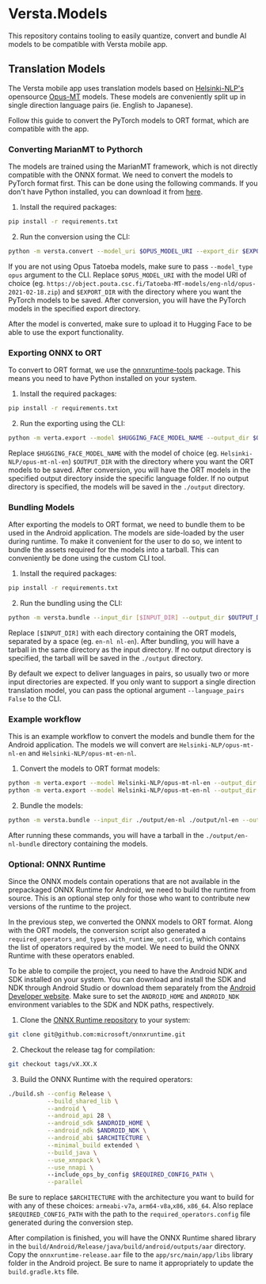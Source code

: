 # Versta.Models
This repository contains tooling to easily quantize, convert and bundle AI models to be compatible with Versta mobile app.

## Translation Models
The Versta mobile app uses translation models based on [Helsinki-NLP's](https://huggingface.co/Helsinki-NLP) opensource [Opus-MT](https://github.com/Helsinki-NLP/OPUS-MT) models. These models are conveniently split up in single direction language pairs (ie. English to Japanese).

Follow this guide to convert the PyTorch models to ORT format, which are compatible with the app.

### Converting MarianMT to Pythorch
The models are trained using the MarianMT framework, which is not directly compatible with the ONNX format. We need to convert the models to PyTorch format first. This can be done using the following commands. If you don't have Python installed, you can download it from [here](https://www.python.org/downloads/).

1. Install the required packages:
```bash
pip install -r requirements.txt
```
2. Run the conversion using the CLI:
```bash
python -m versta.convert --model_uri $OPUS_MODEL_URI --export_dir $EXPORT_DIR
```

If you are not using Opus Tatoeba models, make sure to pass `--model_type opus` argument to the CLI. Replace `$OPUS_MODEL_URI` with the model URI of choice (eg. `https://object.pouta.csc.fi/Tatoeba-MT-models/eng-nld/opus-2021-02-18.zip`) and `$EXPORT_DIR` with the directory where you want the PyTorch models to be saved. After conversion, you will have the PyTorch models in the specified export directory.

After the model is converted, make sure to upload it to Hugging Face to be able to use the export functionality.

### Exporting ONNX to ORT
To convert to ORT format, we use the [onnxruntime-tools](https://pypi.org/project/onnxruntime-tools/) package. This means you need to have Python installed on your system.

1. Install the required packages:
```bash
pip install -r requirements.txt
```
2. Run the exporting using the CLI:
```bash
python -m verta.export --model $HUGGING_FACE_MODEL_NAME --output_dir $OUTPUT_DIR
```

Replace `$HUGGING_FACE_MODEL_NAME` with the model of choice (eg. `Helsinki-NLP/opus-mt-nl-en`) `$OUTPUT_DIR` with the directory where you want the ORT models to be saved. After conversion, you will have the ORT models in the specified output directory inside the specific language folder. If no output directory is specified, the models will be saved in the `./output` directory.

### Bundling Models
After exporting the models to ORT format, we need to bundle them to be used in the Android application. The models are side-loaded by the user during runtime. To make it convenient for the user to do so, we intent to bundle the assets required for the models into a tarball. This can conveniently be done using the custom CLI tool.

1. Install the required packages:
```bash
pip install -r requirements.txt
```
2. Run the bundling using the CLI:
```bash
python -m versta.bundle --input_dir [$INPUT_DIR] --output_dir $OUTPUT_DIR
```

Replace `[$INPUT_DIR]` with each directory containing the ORT models, separated by a space (eg. `en-nl nl-en`). After bundling, you will have a tarball in the same directory as the input directory. If no output directory is specified, the tarball will be saved in the `./output` directory.

By default we expect to deliver languages in pairs, so usually two or more input directories are expected. If you only want to support a single direction translation model, you can pass the optional argument `--language_pairs False` to the CLI.

### Example workflow
This is an example workflow to convert the models and bundle them for the Android application. The models we will convert are `Helsinki-NLP/opus-mt-nl-en` and `Helsinki-NLP/opus-mt-en-nl`.

1. Convert the models to ORT format models:
```bash
python -m verta.export --model Helsinki-NLP/opus-mt-nl-en --output_dir ./output
python -m verta.export --model Helsinki-NLP/opus-mt-en-nl --output_dir ./output
```
2. Bundle the models:
```bash
python -m versta.bundle --input_dir ./output/en-nl ./output/nl-en --output_dir ./output
```

After running these commands, you will have a tarball in the `./output/en-nl-bundle` directory containing the models.

### Optional: ONNX Runtime
Since the ONNX models contain operations that are not available in the prepackaged ONNX Runtime for Android, we need to build the runtime from source. This is an optional step only for those who want to contribute new versions of the runtime to the project.

In the previous step, we converted the ONNX models to ORT format. Along with the ORT models, the conversion script also generated a `required_operators_and_types.with_runtime_opt.config`, which contains the list of operators required by the model. We need to build the ONNX Runtime with these operators enabled.

To be able to compile the project, you need to have the Android NDK and SDK installed on your system. You can download and install the SDK and NDK through Android Studio or download them separately from the [Android Developer website](https://developer.android.com/studio). Make sure to set the `ANDROID_HOME` and `ANDROID_NDK` environment variables to the SDK and NDK paths, respectively.

1. Clone the [ONNX Runtime repository](https://github.com/microsoft/onnxruntime) to your system:
```bash
git clone git@github.com:microsoft/onnxruntime.git
```
2. Checkout the release tag for compilation:
```bash
git checkout tags/vX.XX.X
```
3. Build the ONNX Runtime with the required operators:
```bash
./build.sh --config Release \
           --build_shared_lib \
           --android \
           --android_api 28 \
           --android_sdk $ANDROID_HOME \
           --android_ndk $ANDROID_NDK \
           --android_abi $ARCHITECTURE \
           --minimal_build extended \
           --build_java \
           --use_xnnpack \
           --use_nnapi \ 
           --include_ops_by_config $REQUIRED_CONFIG_PATH \
           --parallel
```

Be sure to replace `$ARCHITECTURE` with the architecture you want to build for with any of these choices: `armeabi-v7a`, `arm64-v8a`,`x86`, `x86_64`. Also replace `$REQUIRED_CONFIG_PATH` with the path to the `required_operators.config` file generated during the conversion step.

After compilation is finished, you will have the ONNX Runtime shared library in the `build/Android/Release/java/build/android/outputs/aar` directory. Copy the `onnxruntime-release.aar` file to the `app/src/main/app/libs` library folder in the Android project. Be sure to name it appropriately to update the `build.gradle.kts` file.